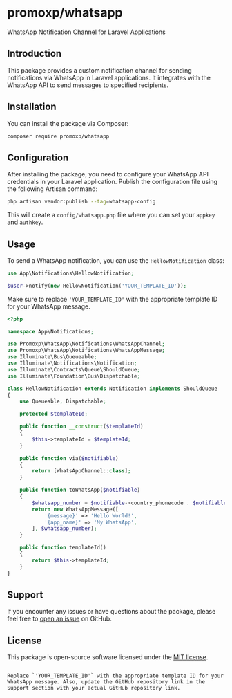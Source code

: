 # promoxp/whatsapp

WhatsApp Notification Channel for Laravel Applications

## Introduction

This package provides a custom notification channel for sending notifications via WhatsApp in Laravel applications. It integrates with the WhatsApp API to send messages to specified recipients.

## Installation

You can install the package via Composer:

```bash
composer require promoxp/whatsapp
```

## Configuration

After installing the package, you need to configure your WhatsApp API credentials in your Laravel application. Publish the configuration file using the following Artisan command:

```bash
php artisan vendor:publish --tag=whatsapp-config
```

This will create a `config/whatsapp.php` file where you can set your `appkey` and `authkey`.

## Usage

To send a WhatsApp notification, you can use the `HellowNotification` class:

```php
use App\Notifications\HellowNotification;

$user->notify(new HellowNotification('YOUR_TEMPLATE_ID'));
```

Make sure to replace `'YOUR_TEMPLATE_ID'` with the appropriate template ID for your WhatsApp message.

```php
<?php

namespace App\Notifications;

use Promoxp\WhatsApp\Notifications\WhatsAppChannel;
use Promoxp\WhatsApp\Notifications\WhatsAppMessage;
use Illuminate\Bus\Queueable;
use Illuminate\Notifications\Notification;
use Illuminate\Contracts\Queue\ShouldQueue;
use Illuminate\Foundation\Bus\Dispatchable;

class HellowNotification extends Notification implements ShouldQueue
{
    use Queueable, Dispatchable;

    protected $templateId;

    public function __construct($templateId)
    {
        $this->templateId = $templateId;
    }

    public function via($notifiable)
    {
        return [WhatsAppChannel::class];
    }

    public function toWhatsApp($notifiable)
    {
        $whatsapp_number = $notifiable->country_phonecode . $notifiable->mobile;
        return new WhatsAppMessage([
            '{message}' => 'Hello World!', 
            '{app_name}' => 'My WhatsApp',
        ], $whatsapp_number);
    }

    public function templateId()
    {
        return $this->templateId;
    }
}

```


## Support

If you encounter any issues or have questions about the package, please feel free to [open an issue](https://github.com/your-github-username/whatsapp-package/issues) on GitHub.

## License

This package is open-source software licensed under the [MIT license](https://opensource.org/licenses/MIT).
```

Replace `'YOUR_TEMPLATE_ID'` with the appropriate template ID for your WhatsApp message. Also, update the GitHub repository link in the Support section with your actual GitHub repository link.
